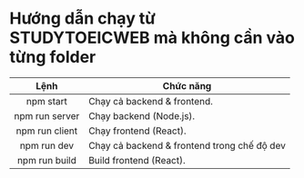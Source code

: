 # Hướng dẫn chạy từ STUDYTOEICWEB mà không cần vào từng folder

|     Lệnh     | Chức năng                                      |
| :------------: | ------------------------------------------------ |
|   npm start   | Chạy cả backend & frontend.                    |
| npm run server | Chạy backend (Node.js).                         |
| npm run client | Chạy frontend (React).                          |
|  npm run dev  | Chạy cả backend & frontend trong chế độ dev |
| npm run build | Build frontend (React).                          |
